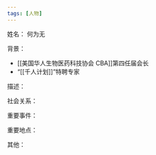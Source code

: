```yaml
---
tags: [人物]
---
```


姓名：
何为无

背景：
- [[美国华人生物医药科技协会 CBA]]第四任届会长
- “[[千人计划]]”特聘专家

描述：

社会关系：

重要事件：

重要地点：

其他：
